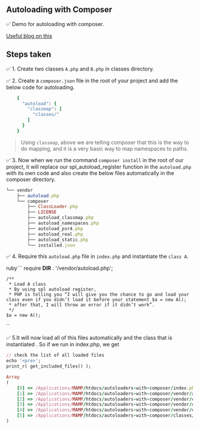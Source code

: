 ## Autoloading with Composer

✅ Demo for autoloading with composer.

[Useful blog on this](https://medium.com/tech-tajawal/php-composer-the-autoloader-d676a2f103aa)

## Steps taken

✅ 1. Create two classes `A.php` and `B.php` in classes directory.

✅ 2. Create a `composer.json` file in the root of your project and add the below code for autoloading.

```ruby
    {
      "autoload": {
        "classmap": [
          "classes/"
        ]
      }
    }
```

> Using `classmap`, above we are telling composer that this is the way to do mapping, and it is a very basic way to map namespaces to paths.

✅ 3. Now when we run the command `composer install` in the root of our project, it will replace our spl_autoload_register function in the `autoload.php` with its own code and also
create the below files automatically in the composer directory.  

```ruby
└── vendor
    ├── autoload.php
    └── composer
        ├── ClassLoader.php
        ├── LICENSE
        ├── autoload_classmap.php
        ├── autoload_namespaces.php
        ├── autoload_psr4.php
        ├── autoload_real.php
        ├── autoload_static.php
        └── installed.json
```

✅ 4. Require this `autoload.php` file in `index.php` and instantiate the `class A`.

ruby```
    require __DIR__ . '/vendor/autoload.php';
    
    /**
     * Load A class
     * By using spl autoload register,
     * PHP is telling you “I will give you the chance to go and load your class even if you didn’t load it before your statement $a = new A();
     * after that, I will throw an error if it didn’t work”.
     */
    $a = new A();
``


        
✅ 5.It will now load all of this files automatically and the class that is instantiated . So if we run in index.php, we get

```ruby
// check the list of all loaded files
echo '<pre>';
print_r( get_included_files() );
```

```ruby
Array
(
    [0] => /Applications/MAMP/htdocs/autoloaders-with-composer/index.php
    [1] => /Applications/MAMP/htdocs/autoloaders-with-composer/vendor/autoload.php
    [2] => /Applications/MAMP/htdocs/autoloaders-with-composer/vendor/composer/autoload_real.php
    [3] => /Applications/MAMP/htdocs/autoloaders-with-composer/vendor/composer/ClassLoader.php
    [4] => /Applications/MAMP/htdocs/autoloaders-with-composer/vendor/composer/autoload_static.php
    [5] => /Applications/MAMP/htdocs/autoloaders-with-composer/classes/A.php
)
``` 
